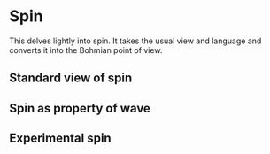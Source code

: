# Spin

This delves lightly into spin. It takes the usual view and language and converts it into the Bohmian point of view. 

## Standard view of spin

## Spin as property of wave

## Experimental spin

